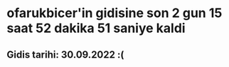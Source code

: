 # ofarukbicer'in gidisine son 2 gun 15 saat 52 dakika 51 saniye kaldi

## Gidis tarihi: 30.09.2022 :(